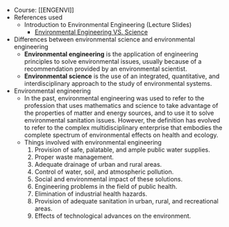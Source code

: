 - Course: [[ENGENVI]]
- References used
	- Introduction to Environmental Engineering (Lecture Slides)
		- [Environmental Engineering VS. Science](https://www.onlineengineeringprograms.com/faq/environmental-engineering-vs-science)
- Differences between environmental science and environmental engineering
	- **Environmental engineering** is the application of engineering principles to solve environmental issues, usually because of a recommendation provided by an environmental scientist.
	- **Environmental science** is the use of an integrated, quantitative, and interdisciplinary approach to the study of environmental systems.
- Environmental engineering
	- In the past, environmental engineering was used to refer to the profession that uses mathematics and science to take advantage of the properties of matter and energy sources, and to use it to solve environmental sanitation issues. However, the definition has evolved to refer to the complex multidisciplinary enterprise that embodies the complete spectrum of environmental effects on health and ecology.
	- Things involved with environmental engineering
		1. Provision of safe, palatable, and ample public water supplies.
		2. Proper waste management.
		3. Adequate drainage of urban and rural areas.
		4. Control of water, soil, and atmospheric pollution.
		5. Social and environmental impact of these solutions.
		6. Engineering problems in the field of public health.
		7. Elimination of industrial health hazards.
		8. Provision of adequate sanitation in urban, rural, and recreational areas.
		9. Effects of technological advances on the environment.